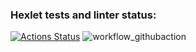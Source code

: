 ### Hexlet tests and linter status:
[![Actions Status](https://github.com/EugeneAnisimov97/python-project-83/actions/workflows/hexlet-check.yml/badge.svg)](https://github.com/EugeneAnisimov97/python-project-83/actions)
![workflow_githubaction](https://github.com/EugeneAnisimov97/python-project-83/actions/workflows/pyci.yml/badge.svg)
